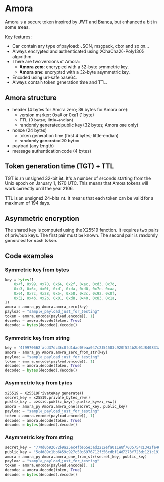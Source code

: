 # Amora

Amora is a secure token inspired by [JWT](https://jwt.io) and [Branca](https://branca.io/),
but enhanced a bit in some areas.

Key features:
- Can contain any type of payload: JSON, msgpack, cbor and so on...
- Always encrypted and authenticated using XChaCha20-Poly1305 algorithm.
- There are two versions of Amora:
	- **Amora zero**: encrypted with a 32-byte symmetric key.
	- **Amora one**: encrypted with a 32-byte asymmetric key.
- Encoded using url-safe base64.
- Always contain token generation time and TTL.

## Amora structure

- header (4 bytes for Amora zero; 36 bytes for Amora one):
	- version marker: 0xa0 or 0xa1 (1 byte)
	- TTL (3 bytes; little-endian)
	- randomly generated public key (32 bytes; Amora one only)
- nonce (24 bytes)
	- token generation time (first 4 bytes; little-endian)
	- randomly generated 20 bytes
- payload (any length)
- message authentication code (4 bytes)

## Token generation time (TGT) + TTL

TGT is an unsigned 32-bit int. It's a number of seconds starting from the Unix epoch
on January 1, 1970 UTC. This means that Amora tokens will work correctly until the year 2106.

TTL is an unsigned 24-bits int. It means that each token can be valid for a maximum of 194 days.

## Asymmetric encryption

The shared key is computed using the X25519 function. It requires two pairs of priv/pub keys.
The first pair must be known. The second pair is randomly generated for each token.

## Code examples

### Symmetric key from bytes

```python
key = bytes([
	0x4f, 0x99, 0x70, 0x66, 0x2f, 0xac, 0xd3, 0x7d,
	0xc3, 0x6c, 0x0f, 0xd1, 0xda, 0xd0, 0x7e, 0xaa,
	0x04, 0x7c, 0x28, 0x54, 0x58, 0x3c, 0x92, 0x0f,
	0x52, 0x4b, 0x2b, 0x01, 0xd8, 0x40, 0x83, 0x1a,
])
amora = amora_py.Amora.amora_zero(key)
payload = "sample_payload_just_for_testing"
token = amora.encode(payload.encode(), 1)
decoded = amora.decode(token, True)
decoded = bytes(decoded).decode()
```

### Symmetric key from string

```python
key = "4f9970662facd37dc36c0fd1dad07eaa047c2854583c920f524b2b01d840831a"
amora = amora_py.Amora.amora_zero_from_str(key)
payload = "sample_payload_just_for_testing"
token = amora.encode(payload.encode(), 1)
decoded = amora.decode(token, True)
decoded = bytes(decoded).decode()
```

### Asymmetric key from bytes

```python
x25519 = X25519PrivateKey.generate()
secret_key = x25519.private_bytes_raw()
public_key = x25519.public_key().public_bytes_raw()
amora = amora_py.Amora.amora_one(secret_key, public_key)
payload = "sample_payload_just_for_testing"
token = amora.encode(payload.encode(), 1)
decoded = amora.decode(token, True)
decoded = bytes(decoded).decode()
```

### Asymmetric key from string

```python
secret_key = "778d0b92672b9a25ec4fbe65e3ad2212efa011e8f7035754c1342fe46191dbb3"
public_key = "5cdd89c1bb6859c927c50b6976712f256cdbf14d7273f723dc121c191f9d6d6d"
amora = amora_py.Amora.amora_one_from_str(secret_key, public_key)
payload = "sample_payload_just_for_testing"
token = amora.encode(payload.encode(), 1)
decoded = amora.decode(token, True)
decoded = bytes(decoded).decode()
```
